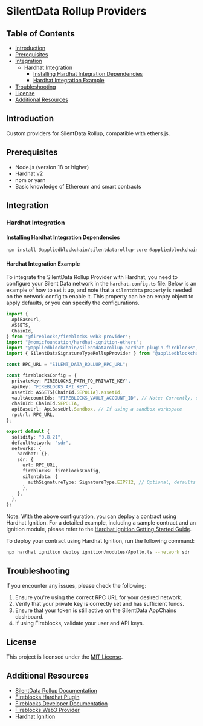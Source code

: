 # SilentData Rollup Providers

## Table of Contents

- [Introduction](#introduction)
- [Prerequisites](#prerequisites)
- [Integration](#integration)
  - [Hardhat Integration](#hardhat-integration)
    - [Installing Hardhat Integration Dependencies](#installing-hardhat-integration-dependencies)
    - [Hardhat Integration Example](#hardhat-integration-example)
- [Troubleshooting](#troubleshooting)
- [License](#license)
- [Additional Resources](#additional-resources)

## Introduction

Custom providers for SilentData Rollup, compatible with ethers.js.

## Prerequisites

- Node.js (version 18 or higher)
- Hardhat v2
- npm or yarn
- Basic knowledge of Ethereum and smart contracts

## Integration

### Hardhat Integration

#### Installing Hardhat Integration Dependencies

```bash
npm install @appliedblockchain/silentdatarollup-core @appliedblockchain/silentdatarollup-hardhat-plugin-fireblocks @nomicfoundation/hardhat-ethers@3
```

#### Hardhat Integration Example

To integrate the SilentData Rollup Provider with Hardhat, you need to configure your Silent Data network in the `hardhat.config.ts` file. Below is an example of how to set it up, and note that a `silentdata` property is needed on the network config to enable it. This property can be an empty object to apply defaults, or you can specify the configurations.

```typescript
import {
  ApiBaseUrl,
  ASSETS,
  ChainId,
} from "@fireblocks/fireblocks-web3-provider";
import "@nomicfoundation/hardhat-ignition-ethers";
import "@appliedblockchain/silentdatarollup-hardhat-plugin-fireblocks";
import { SilentDataSignatureTypeRollupProvider } from "@appliedblockchain/silentdatarollup-core";

const RPC_URL = "SILENT_DATA_ROLLUP_RPC_URL";

const fireblocksConfig = {
  privateKey: FIREBLOCKS_PATH_TO_PRIVATE_KEY",
  apiKey: "FIREBLOCKS_API_KEY",,
  assetId: ASSETS[ChainId.SEPOLIA].assetId,
  vaultAccountIds: "FIREBLOCKS_VAULT_ACCOUNT_ID", // Note: Currently, only one vault account can be passed to the configuration.
  chainId: ChainId.SEPOLIA,
  apiBaseUrl: ApiBaseUrl.Sandbox, // If using a sandbox workspace
  rpcUrl: RPC_URL,
};

export default {
  solidity: "0.8.21",
  defaultNetwork: "sdr",
  networks: {
    hardhat: {},
    sdr: {
      url: RPC_URL,
      fireblocks: fireblocksConfig,
      silentdata: {
        authSignatureType: SignatureType.EIP712, // Optional, defaults to RAW
      },
    },
  },
};
```

Note: With the above configuration, you can deploy a contract using Hardhat Ignition. For a detailed example, including a sample contract and an Ignition module, please refer to the [Hardhat Ignition Getting Started Guide](https://hardhat.org/ignition/docs/getting-started).

To deploy your contract using Hardhat Ignition, run the following command:

```bash
npx hardhat ignition deploy ignition/modules/Apollo.ts --network sdr
```

## Troubleshooting

If you encounter any issues, please check the following:

1. Ensure you're using the correct RPC URL for your desired network.
2. Verify that your private key is correctly set and has sufficient funds.
3. Ensure that your token is still active on the SilentData AppChains dashboard.
4. If using Fireblocks, validate your user and API keys.

## License

This project is licensed under the [MIT License](LICENSE).

## Additional Resources

- [SilentData Rollup Documentation](https://docs.silentdata.com)
- [Fireblocks Hardhat Plugin](https://developers.fireblocks.com/reference/hardhat-plugin)
- [Fireblocks Developer Documentation](https://developers.fireblocks.com/api)
- [Fireblocks Web3 Provider](https://developers.fireblocks.com/reference/evm-web3-provider)
- [Hardhat Ignition](https://hardhat.org/hardhat-runner/plugins/nomiclabs-hardhat-ignition)
